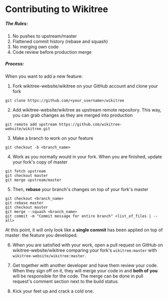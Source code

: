 # Contributing to Wikitree

##### The Rules:
1. No pushes to upstream/master
2. Flattened commit history (rebase and squash)
3. No merging own code
4. Code review before production merge

##### Process:
When you want to add a new feature:

1) Fork wikitree-website/wikitree on your GitHub account and clone your fork
```
git clone https://github.com/<your_username>/wikitree
```

2) Add wikitree-website/wikitree as upstream remote repository.  This way, you can
grab changes as they are merged into production
```
git remote add upstream https://github.com/wikitree-website/wikitree.git
```

3) Make a branch to work on your feature
```
git checkout -b <branch_name>
```

4) Work as you normally would in your fork.  When you are finished, update your fork's copy of master
```
git fetch upstream
git checkout master
git merge upstream/master
```

5) Then, **rebase** your branch's changes on top of your fork's master
```
git checkout <branch_name>
git rebase master
git checkout master
git merge --squash <branch_name>
git commit -m "Commit message for entire branch" <list_of_files | --all>
```

At this point, it will only look like a **single commit** has been applied on top of
master: the feature you developed.

6) When you are satisfied with your work, open a pull request on GitHub on wikitree-website/wikitree comparing your fork's `wikitree:master` with `wikitree-website/wikitree:master`.

7) Get together with another developer and have them review your code.  When they sign off on it, they will merge your code in and **both of you** will be responsible for the code.  The merge can be done in pull request's comment section next to the build status.

8) Kick your feet up and crack a cold one.
